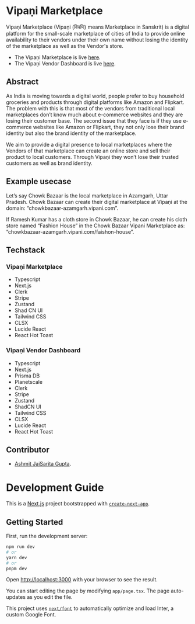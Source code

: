# Vipaṇi Marketplace
Vipaṇi Marketplace (Vipaṇi (विपणि) means Marketplace in Sanskrit) is a digital platform for the small-scale marketplace of cities of India to provide online availability to their vendors under their own name without losing the identity of the marketplace as well as the Vendor's store.

- The Vipaṇi Marketplace is live [here](https://vipani.vercel.app/).
- The Vipaṇi Vendor Dashboard is live [here](https://vipani-admin.vercel.app/).

## Abstract
As India is moving towards a digital world, people prefer to buy household groceries and products through digital platforms like Amazon and Flipkart. The problem with this is that most of the vendors from traditional local marketplaces don’t know much about e-commerce websites and they are losing their customer base. The second issue that they face is if they use e-commerce websites like Amazon or Flipkart, they not only lose their brand identity but also the brand identity of the marketplace. 

We aim to provide a digital presence to local marketplaces where the Vendors of that marketplace can create an online store and sell their product to local customers. Through Vipaṇi they won’t lose their trusted customers as well as brand identity.

## Example usecase
Let’s say Chowk Bazaar is the local marketplace in Azamgarh, Uttar Pradesh.  Chowk Bazaar can create their digital marketplace at Vipaṇi at the domain: “chowkbazaar-azamgarh.vipani.com”. 

If Ramesh Kumar has a cloth store in Chowk Bazaar, he can create his cloth store named “Fashion House” in the Chowk Bazaar Vipani Marketplace as: “chowkbazaar-azamgarh.vipani.com/faishon-house”.

## Techstack
### Vipaṇi Marketplace
- Typescript
- Next.js
- Clerk
- Stripe
- Zustand
- Shad CN UI
- Tailwind CSS
- CLSX
- Lucide React
- React Hot Toast

### Vipaṇi Vendor Dashboard
- Typescript
- Next.js
- Prisma DB
- Planetscale
- Clerk
- Stripe
- Zustand
- ShadCN UI
- Tailwind CSS
- CLSX
- Lucide React
- React Hot Toast

## Contributor
- [Ashmit JaiSarita Gupta](https://github.com/devilkiller-ag).

# Development Guide
This is a [Next.js](https://nextjs.org/) project bootstrapped with [`create-next-app`](https://github.com/vercel/next.js/tree/canary/packages/create-next-app).

## Getting Started

First, run the development server:

```bash
npm run dev
# or
yarn dev
# or
pnpm dev
```

Open [http://localhost:3000](http://localhost:3000) with your browser to see the result.

You can start editing the page by modifying `app/page.tsx`. The page auto-updates as you edit the file.

This project uses [`next/font`](https://nextjs.org/docs/basic-features/font-optimization) to automatically optimize and load Inter, a custom Google Font.